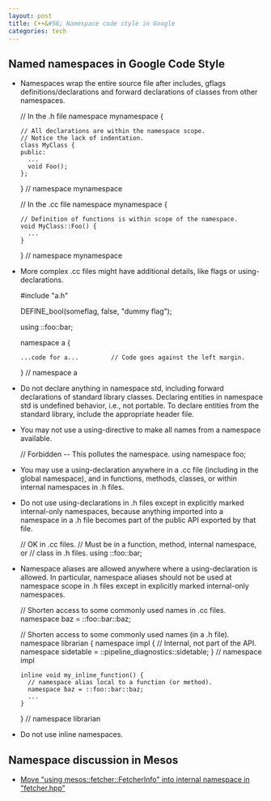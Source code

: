 ```yaml
---
layout: post
title: C++&#58; Namespace code style in Google
categories: tech
---
```


## Named namespaces in Google Code Style

* Namespaces wrap the entire source file after includes, gflags definitions/declarations and forward declarations of classes from other namespaces.

    // In the .h file
    namespace mynamespace {

      // All declarations are within the namespace scope.
      // Notice the lack of indentation.
      class MyClass {
      public:
        ...
        void Foo();
      };

    }  // namespace mynamespace

    // In the .cc file
    namespace mynamespace {

      // Definition of functions is within scope of the namespace.
      void MyClass::Foo() {
        ...
      }

    }  // namespace mynamespace

* More complex .cc files might have additional details, like flags or using-declarations.

    #include "a.h"

    DEFINE_bool(someflag, false, "dummy flag");

    using ::foo::bar;

    namespace a {

      ...code for a...         // Code goes against the left margin.

     }  // namespace a

* Do not declare anything in namespace std, including forward declarations of standard library classes. Declaring entities in namespace std is undefined behavior, i.e., not portable. To declare entities from the standard library, include the appropriate header file.

* You may not use a using-directive to make all names from a namespace available.

    // Forbidden -- This pollutes the namespace.
    using namespace foo;

* You may use a using-declaration anywhere in a .cc file (including in the global namespace), and in functions, methods, classes, or within internal namespaces in .h files.

* Do not use using-declarations in .h files except in explicitly marked internal-only namespaces, because anything imported into a namespace in a .h file becomes part of the public API exported by that file.

    // OK in .cc files.
    // Must be in a function, method, internal namespace, or
    // class in .h files.
    using ::foo::bar;

* Namespace aliases are allowed anywhere where a using-declaration is allowed. In particular, namespace aliases should not be used at namespace scope in .h files except in explicitly marked internal-only namespaces.

    // Shorten access to some commonly used names in .cc files.
    namespace baz = ::foo::bar::baz;

    // Shorten access to some commonly used names (in a .h file).
    namespace librarian {
      namespace impl {  // Internal, not part of the API.
        namespace sidetable = ::pipeline_diagnostics::sidetable;
      }  // namespace impl

      inline void my_inline_function() {
        // namespace alias local to a function (or method).
        namespace baz = ::foo::bar::baz;
        ...
      }
    }  // namespace librarian

* Do not use inline namespaces.

## Namespace discussion in Mesos

* [Move "using mesos::fetcher::FetcherInfo" into internal namespace in "fetcher.hpp"](https://issues.apache.org/jira/browse/MESOS-3963)
